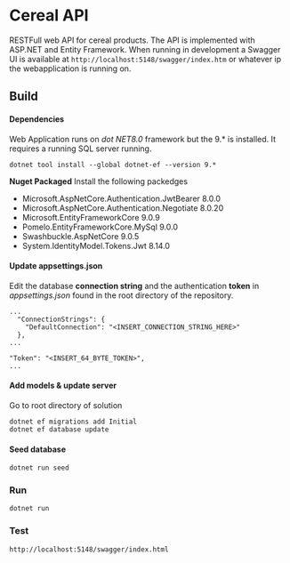 # Cereal API
RESTFull web API for cereal products. The API is implemented with ASP.NET and Entity Framework. When running in development a Swagger UI is available at `http://localhost:5148/swagger/index.htm` or whatever ip the webapplication is running on.  



## Build
#### Dependencies
Web Application runs on *dot NET8.0* framework but the 9.* is installed. It requires a running SQL server running.
```
dotnet tool install --global dotnet-ef --version 9.*
```
**Nuget Packaged**
Install the following packedges
- Microsoft.AspNetCore.Authentication.JwtBearer 8.0.0
- Microsoft.AspNetCore.Authentication.Negotiate 8.0.20
- Microsoft.EntityFrameworkCore 9.0.9
- Pomelo.EntityFrameworkCore.MySql 9.0.0
- Swashbuckle.AspNetCore 9.0.5
- System.IdentityModel.Tokens.Jwt 8.14.0

#### Update appsettings.json
Edit the database **connection string** and the authentication **token** in *appsettings.json* found in the root directory of the repository.
```
...
  "ConnectionStrings": {
    "DefaultConnection": "<INSERT_CONNECTION_STRING_HERE>"
  },
...

"Token": "<INSERT_64_BYTE_TOKEN>",
...
```

#### Add models & update server
Go to root directory of solution
```
dotnet ef migrations add Initial
dotnet ef database update
```
#### Seed database
```
dotnet run seed
```

### Run
```
dotnet run 
```
### Test
```
http://localhost:5148/swagger/index.html
```